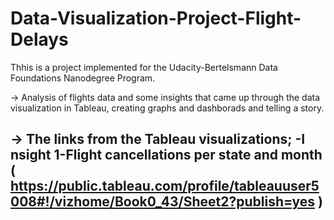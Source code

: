 # Data-Visualization-Project-Flight-Delays
Thhis is a project implemented for the Udacity-Bertelsmann Data Foundations Nanodegree Program.

-> Analysis of flights data and some insights that came up through the data visualization in Tableau, creating graphs and dashborads and telling a story.


-> The links from the Tableau visualizations;
   -I nsight 1-Flight cancellations per state and month ( https://public.tableau.com/profile/tableauuser5008#!/vizhome/Book0_43/Sheet2?publish=yes )
   - 

